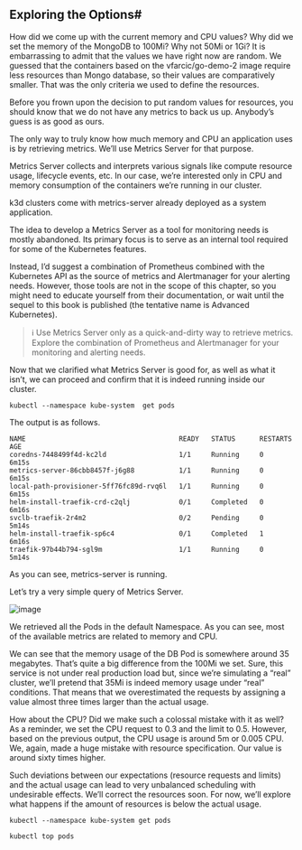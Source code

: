 ## Exploring the Options#

How did we come up with the current memory and CPU values? Why did we set the memory of the MongoDB to 100Mi? Why not 50Mi or 1Gi? It is embarrassing to admit that the values we have right now are random. We guessed that the containers based on the vfarcic/go-demo-2 image require less resources than Mongo database, so their values are comparatively smaller. That was the only criteria we used to define the resources.

Before you frown upon the decision to put random values for resources, you should know that we do not have any metrics to back us up. Anybody’s guess is as good as ours.

The only way to truly know how much memory and CPU an application uses is by retrieving metrics. We’ll use Metrics Server for that purpose.

Metrics Server collects and interprets various signals like compute resource usage, lifecycle events, etc. In our case, we’re interested only in CPU and memory consumption of the containers we’re running in our cluster.

k3d clusters come with metrics-server already deployed as a system application.

The idea to develop a Metrics Server as a tool for monitoring needs is mostly abandoned. Its primary focus is to serve as an internal tool required for some of the Kubernetes features.

Instead, I’d suggest a combination of Prometheus combined with the Kubernetes API as the source of metrics and Alertmanager for your alerting needs. However, those tools are not in the scope of this chapter, so you might need to educate yourself from their documentation, or wait until the sequel to this book is published (the tentative name is Advanced Kubernetes).

> ℹ️ Use Metrics Server only as a quick-and-dirty way to retrieve metrics. Explore the combination of Prometheus and Alertmanager for your monitoring and alerting needs.

Now that we clarified what Metrics Server is good for, as well as what it isn’t, we can proceed and confirm that it is indeed running inside our cluster.

```shell
kubectl --namespace kube-system  get pods
```

The output is as follows.

```shell
NAME                                      READY   STATUS      RESTARTS   AGE
coredns-7448499f4d-kc2ld                  1/1     Running     0          6m15s
metrics-server-86cbb8457f-j6g88           1/1     Running     0          6m15s
local-path-provisioner-5ff76fc89d-rvq6l   1/1     Running     0          6m15s
helm-install-traefik-crd-c2qlj            0/1     Completed   0          6m16s
svclb-traefik-2r4m2                       0/2     Pending     0          5m14s
helm-install-traefik-sp6c4                0/1     Completed   1          6m16s
traefik-97b44b794-sgl9m                   1/1     Running     0          5m14s
```

As you can see, metrics-server is running.

Let’s try a very simple query of Metrics Server.

![image](https://user-images.githubusercontent.com/33947539/185873596-6ebcb4ad-8987-4c47-9678-1144993ff26d.png)

We retrieved all the Pods in the default Namespace. As you can see, most of the available metrics are related to memory and CPU.

We can see that the memory usage of the DB Pod is somewhere around 35 megabytes. That’s quite a big difference from the 100Mi we set. Sure, this service is not under real production load but, since we’re simulating a “real” cluster, we’ll pretend that 35Mi is indeed memory usage under “real” conditions. That means that we overestimated the requests by assigning a value almost three times larger than the actual usage.

How about the CPU? Did we make such a colossal mistake with it as well? As a reminder, we set the CPU request to 0.3 and the limit to 0.5. However, based on the previous output, the CPU usage is around 5m or 0.005 CPU. We, again, made a huge mistake with resource specification. Our value is around sixty times higher.

Such deviations between our expectations (resource requests and limits) and the actual usage can lead to very unbalanced scheduling with undesirable effects. We’ll correct the resources soon. For now, we’ll explore what happens if the amount of resources is below the actual usage.

```shell
kubectl --namespace kube-system get pods

kubectl top pods
```






